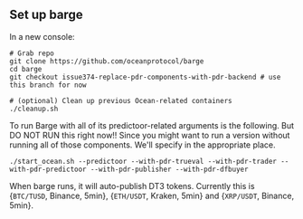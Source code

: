 <!--
Copyright 2023 Ocean Protocol Foundation
SPDX-License-Identifier: Apache-2.0
-->

## Set up barge

In a new console:

```console
# Grab repo
git clone https://github.com/oceanprotocol/barge
cd barge
git checkout issue374-replace-pdr-components-with-pdr-backend # use this branch for now

# (optional) Clean up previous Ocean-related containers
./cleanup.sh
```

To run Barge with all of its predictoor-related arguments is the following. But DO NOT RUN this right now!! Since you might want to run a version without running all of those components. We'll specify in the appropriate place.
```console
./start_ocean.sh --predictoor --with-pdr-trueval --with-pdr-trader --with-pdr-predictoor --with-pdr-publisher --with-pdr-dfbuyer
```

When barge runs, it will auto-publish DT3 tokens. Currently this is {`BTC/TUSD`, Binance, 5min}, {`ETH/USDT`, Kraken, 5min} and {`XRP/USDT`, Binance, 5min}.

